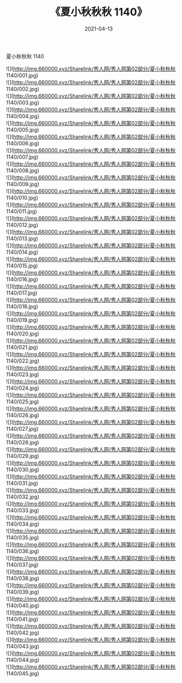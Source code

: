 ﻿---
layout: post
title:  《夏小秋秋秋 1140》
date:   2021-04-13
img: http://img.660000.xyz/Sharelink/秀人网/秀人网第02部分/夏小秋秋秋 1140/000.jpg
categories: [美女, 清纯, 唯美]
---

夏小秋秋秋 1140

  ![](http://img.660000.xyz/Sharelink/秀人网/秀人网第02部分/夏小秋秋秋 1140/001.jpg) <br> ![](http://img.660000.xyz/Sharelink/秀人网/秀人网第02部分/夏小秋秋秋 1140/002.jpg) <br> ![](http://img.660000.xyz/Sharelink/秀人网/秀人网第02部分/夏小秋秋秋 1140/003.jpg) <br> ![](http://img.660000.xyz/Sharelink/秀人网/秀人网第02部分/夏小秋秋秋 1140/004.jpg) <br> ![](http://img.660000.xyz/Sharelink/秀人网/秀人网第02部分/夏小秋秋秋 1140/005.jpg) <br> ![](http://img.660000.xyz/Sharelink/秀人网/秀人网第02部分/夏小秋秋秋 1140/006.jpg) <br> ![](http://img.660000.xyz/Sharelink/秀人网/秀人网第02部分/夏小秋秋秋 1140/007.jpg) <br> ![](http://img.660000.xyz/Sharelink/秀人网/秀人网第02部分/夏小秋秋秋 1140/008.jpg) <br> ![](http://img.660000.xyz/Sharelink/秀人网/秀人网第02部分/夏小秋秋秋 1140/009.jpg) <br> ![](http://img.660000.xyz/Sharelink/秀人网/秀人网第02部分/夏小秋秋秋 1140/010.jpg) <br> ![](http://img.660000.xyz/Sharelink/秀人网/秀人网第02部分/夏小秋秋秋 1140/011.jpg) <br> ![](http://img.660000.xyz/Sharelink/秀人网/秀人网第02部分/夏小秋秋秋 1140/012.jpg) <br> ![](http://img.660000.xyz/Sharelink/秀人网/秀人网第02部分/夏小秋秋秋 1140/013.jpg) <br> ![](http://img.660000.xyz/Sharelink/秀人网/秀人网第02部分/夏小秋秋秋 1140/014.jpg) <br> ![](http://img.660000.xyz/Sharelink/秀人网/秀人网第02部分/夏小秋秋秋 1140/015.jpg) <br> ![](http://img.660000.xyz/Sharelink/秀人网/秀人网第02部分/夏小秋秋秋 1140/016.jpg) <br> ![](http://img.660000.xyz/Sharelink/秀人网/秀人网第02部分/夏小秋秋秋 1140/017.jpg) <br> ![](http://img.660000.xyz/Sharelink/秀人网/秀人网第02部分/夏小秋秋秋 1140/018.jpg) <br> ![](http://img.660000.xyz/Sharelink/秀人网/秀人网第02部分/夏小秋秋秋 1140/019.jpg) <br> ![](http://img.660000.xyz/Sharelink/秀人网/秀人网第02部分/夏小秋秋秋 1140/020.jpg) <br> ![](http://img.660000.xyz/Sharelink/秀人网/秀人网第02部分/夏小秋秋秋 1140/021.jpg) <br> ![](http://img.660000.xyz/Sharelink/秀人网/秀人网第02部分/夏小秋秋秋 1140/022.jpg) <br> ![](http://img.660000.xyz/Sharelink/秀人网/秀人网第02部分/夏小秋秋秋 1140/023.jpg) <br> ![](http://img.660000.xyz/Sharelink/秀人网/秀人网第02部分/夏小秋秋秋 1140/024.jpg) <br> ![](http://img.660000.xyz/Sharelink/秀人网/秀人网第02部分/夏小秋秋秋 1140/025.jpg) <br> ![](http://img.660000.xyz/Sharelink/秀人网/秀人网第02部分/夏小秋秋秋 1140/026.jpg) <br> ![](http://img.660000.xyz/Sharelink/秀人网/秀人网第02部分/夏小秋秋秋 1140/027.jpg) <br> ![](http://img.660000.xyz/Sharelink/秀人网/秀人网第02部分/夏小秋秋秋 1140/028.jpg) <br> ![](http://img.660000.xyz/Sharelink/秀人网/秀人网第02部分/夏小秋秋秋 1140/029.jpg) <br> ![](http://img.660000.xyz/Sharelink/秀人网/秀人网第02部分/夏小秋秋秋 1140/030.jpg) <br> ![](http://img.660000.xyz/Sharelink/秀人网/秀人网第02部分/夏小秋秋秋 1140/031.jpg) <br> ![](http://img.660000.xyz/Sharelink/秀人网/秀人网第02部分/夏小秋秋秋 1140/032.jpg) <br> ![](http://img.660000.xyz/Sharelink/秀人网/秀人网第02部分/夏小秋秋秋 1140/033.jpg) <br> ![](http://img.660000.xyz/Sharelink/秀人网/秀人网第02部分/夏小秋秋秋 1140/034.jpg) <br> ![](http://img.660000.xyz/Sharelink/秀人网/秀人网第02部分/夏小秋秋秋 1140/035.jpg) <br> ![](http://img.660000.xyz/Sharelink/秀人网/秀人网第02部分/夏小秋秋秋 1140/036.jpg) <br> ![](http://img.660000.xyz/Sharelink/秀人网/秀人网第02部分/夏小秋秋秋 1140/037.jpg) <br> ![](http://img.660000.xyz/Sharelink/秀人网/秀人网第02部分/夏小秋秋秋 1140/038.jpg) <br> ![](http://img.660000.xyz/Sharelink/秀人网/秀人网第02部分/夏小秋秋秋 1140/039.jpg) <br> ![](http://img.660000.xyz/Sharelink/秀人网/秀人网第02部分/夏小秋秋秋 1140/040.jpg) <br> ![](http://img.660000.xyz/Sharelink/秀人网/秀人网第02部分/夏小秋秋秋 1140/041.jpg) <br> ![](http://img.660000.xyz/Sharelink/秀人网/秀人网第02部分/夏小秋秋秋 1140/042.jpg) <br> ![](http://img.660000.xyz/Sharelink/秀人网/秀人网第02部分/夏小秋秋秋 1140/043.jpg) <br> ![](http://img.660000.xyz/Sharelink/秀人网/秀人网第02部分/夏小秋秋秋 1140/044.jpg) <br> ![](http://img.660000.xyz/Sharelink/秀人网/秀人网第02部分/夏小秋秋秋 1140/045.jpg) <br>